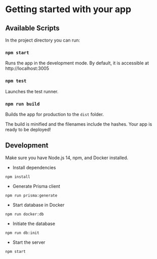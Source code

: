 # Getting started with your app

## Available Scripts

In the project directory you can run:

### `npm start`

Runs the app in the development mode.
By default, it is accessible at http://localhost:3005

### `npm test`

Launches the test runner.

### `npm run build`

Builds the app for production to the `dist` folder.

The build is minified and the filenames include the hashes.
Your app is ready to be deployed!

## Development

Make sure you have Node.js 14, npm, and Docker installed.

- Install dependencies

```
npm install
```

- Generate Prisma client

```
npm run prisma:generate
```

- Start database in Docker

```
npm run docker:db
```

- Initiate the database

```
npm run db:init
```

- Start the server

```
npm start
```


